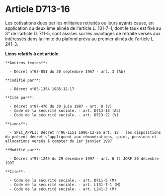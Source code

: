 # Article D713-16

Les cotisations dues par les militaires retraités ou leurs ayants cause, en application du deuxième alinéa de l'article L.
131-7-1, dont le taux est fixé au 3° de l'article D. 711-5, sont assises sur les avantages de retraite versés aux intéressés
dans la limite du plafond prévu au premier alinéa de l'article L. 241-3.

**Liens relatifs à cet article**

	**Anciens textes**:

	  - Décret n°67-851 du 30 septembre 1967 - art. 3 (Ab)

	**Codifié par**:

	  - Décret n°85-1354 1985-12-17

	**Cité par**:

	  - Décret n°87-470 du 30 juin 1987 - art. 8 (V)
	  - Code de la sécurité sociale. - art. D713-18 (Ab)
	  - Code de la sécurité sociale. - art. D713-22 (V)

	**Liens**:

	  - SPEC_APPLI: Décret n°96-1151 1996-12-26 art. 18 : les dispositions du présent décret s'appliquent aux rémunérations, gains, pensions et allocations versés à compter du 1er janvier 1997

	**Modifié par**:

	  - Décret n°97-1249 du 29 décembre 1997 - art. 6 () JORF 30 décembre 1997

	**Cite**:

	  - Code de la sécurité sociale. - art. D711-5 (M)
	  - Code de la sécurité sociale. - art. L131-7-1 (M)
	  - Code de la sécurité sociale. - art. L241-3 (M)
